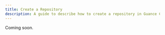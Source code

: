 ```yaml
---
title: Create a Repository
description: A guide to describe how to create a repository in Guance Cloud.
---
```


Coming soon.
